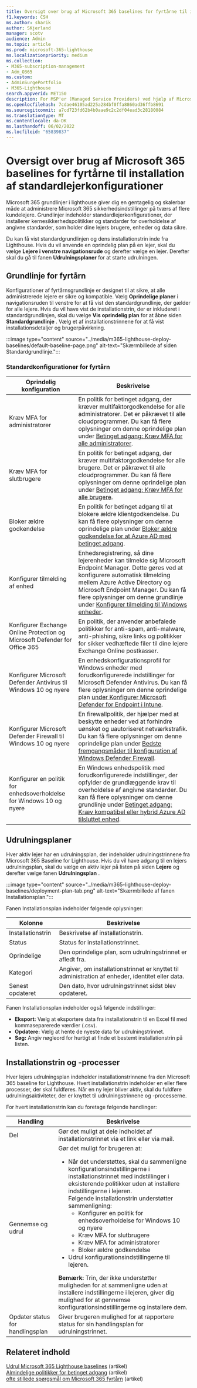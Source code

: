 ```yaml
---
title: Oversigt over brug af Microsoft 365 baselines for fyrtårne til installation af standardlejerkonfigurationer
f1.keywords: CSH
ms.author: sharik
author: SKjerland
manager: scotv
audience: Admin
ms.topic: article
ms.prod: microsoft-365-lighthouse
ms.localizationpriority: medium
ms.collection:
- M365-subscription-management
- Adm_O365
ms.custom:
- AdminSurgePortfolio
- M365-Lighthouse
search.appverid: MET150
description: For MSP'er (Managed Service Providers) ved hjælp af Microsoft 365 Lighthouse kan du få mere at vide om, hvordan du bruger grundlinjer til at udrulle standard lejerkonfigurationer.
ms.openlocfilehash: 7cdae46105ad225a284bf0ffa8860ad36ffb8691
ms.sourcegitcommit: a7cd723fd62b4b0aae9c2c2df04ead3c28180084
ms.translationtype: MT
ms.contentlocale: da-DK
ms.lasthandoff: 06/02/2022
ms.locfileid: "65839837"
---
```

# <a name="overview-of-using-microsoft-365-lighthouse-baselines-to-deploy-standard-tenant-configurations"></a>Oversigt over brug af Microsoft 365 baselines for fyrtårne til installation af standardlejerkonfigurationer 

Microsoft 365 grundlinjer i lighthouse giver dig en gentagelig og skalerbar måde at administrere Microsoft 365 sikkerhedsindstillinger på tværs af flere kundelejere. Grundlinjer indeholder standardlejerkonfigurationer, der installerer kernesikkerhedspolitikker og standarder for overholdelse af angivne standarder, som holder dine lejers brugere, enheder og data sikre.

Du kan få vist standardgrundlinjen og dens installationstrin inde fra Lighthouse. Hvis du vil anvende en oprindelig plan på en lejer, skal du vælge **Lejere i venstre navigationsrude** og derefter vælge en lejer. Derefter skal du gå til fanen **Udrulningsplaner** for at starte udrulningen.

## <a name="lighthouse-baseline"></a>Grundlinje for fyrtårn

Konfigurationer af fyrtårnsgrundlinje er designet til at sikre, at alle administrerede lejere er sikre og kompatible. Vælg **Oprindelige planer** i navigationsruden til venstre for at få vist den standardgrundlinje, der gælder for alle lejere.  Hvis du vil have vist de installationstrin, der er inkluderet i standardgrundlinjen, skal du vælge **Vis oprindelig plan** for at åbne siden **Standardgrundlinje** . Vælg et af installationstrinnene for at få vist installationsdetaljer og brugerpåvirkning.

:::image type="content" source="../media/m365-lighthouse-deploy-baselines/default-baseline-page.png" alt-text="Skærmbillede af siden Standardgrundlinje.":::

### <a name="default-lighthouse-configurations"></a>Standardkonfigurationer for fyrtårn

| Oprindelig konfiguration | Beskrivelse |
|--|--|
| Kræv MFA for administratorer | En politik for betinget adgang, der kræver multifaktorgodkendelse for alle administratorer. Det er påkrævet til alle cloudprogrammer. Du kan få flere oplysninger om denne oprindelige plan under [Betinget adgang: Kræv MFA for alle administratorer](/azure/active-directory/conditional-access/howto-conditional-access-policy-admin-mfa).|
| Kræv MFA for slutbrugere | En politik for betinget adgang, der kræver multifaktorgodkendelse for alle brugere.  Det er påkrævet til alle cloudprogrammer. Du kan få flere oplysninger om denne oprindelige plan under [Betinget adgang: Kræv MFA for alle brugere](/azure/active-directory/conditional-access/howto-conditional-access-policy-all-users-mfa). |
| Bloker ældre godkendelse | En politik for betinget adgang til at blokere ældre klientgodkendelse. Du kan få flere oplysninger om denne oprindelige plan under [Bloker ældre godkendelse for at Azure AD med betinget adgang](/azure/active-directory/conditional-access/block-legacy-authentication).|
| Konfigurer tilmelding af enhed | Enhedsregistrering, så dine lejerenheder kan tilmelde sig Microsoft Endpoint Manager. Dette gøres ved at konfigurere automatisk tilmelding mellem Azure Active Directory og Microsoft Endpoint Manager. Du kan få flere oplysninger om denne grundlinje under [Konfigurer tilmelding til Windows enheder](/mem/intune/enrollment/windows-enroll). |
| Konfigurer Exchange Online Protection og Microsoft Defender for Office 365 | En politik, der anvender anbefalede politikker for anti-spam, anti-malware, anti-phishing, sikre links og politikker for sikker vedhæftede filer til dine lejere Exchange Online postkasser. |
| Konfigurer Microsoft Defender Antivirus til Windows 10 og nyere | En enhedskonfigurationsprofil for Windows enheder med forudkonfigurerede indstillinger for Microsoft Defender Antivirus. Du kan få flere oplysninger om denne oprindelige plan [under Konfigurer Microsoft Defender for Endpoint i Intune](/mem/intune/protect/advanced-threat-protection-configure).|
| Konfigurer Microsoft Defender Firewall til Windows 10 og nyere | En firewallpolitik, der hjælper med at beskytte enheder ved at forhindre uønsket og uautoriseret netværkstrafik. Du kan få flere oplysninger om denne oprindelige plan under [Bedste fremgangsmåder til konfiguration af Windows Defender Firewall](/windows/security/threat-protection/windows-firewall/best-practices-configuring).  |
| Konfigurer en politik for enhedsoverholdelse for Windows 10 og nyere | En Windows enhedspolitik med forudkonfigurerede indstillinger, der opfylder de grundlæggende krav til overholdelse af angivne standarder. Du kan få flere oplysninger om denne grundlinje under [Betinget adgang: Kræv kompatibel eller hybrid Azure AD tilsluttet enhed](/azure/active-directory/conditional-access/howto-conditional-access-policy-compliant-device). |

## <a name="deployment-plans"></a>Udrulningsplaner

Hver aktiv lejer har en udrulningsplan, der indeholder udrulningstrinnene fra Microsoft 365 Baseline for Lighthouse. Hvis du vil have adgang til en lejers udrulningsplan, skal du vælge en aktiv lejer på listen på siden **Lejere** og derefter vælge fanen **Udrulningsplan** .

:::image type="content" source="../media/m365-lighthouse-deploy-baselines/deployment-plan-tab.png" alt-text="Skærmbillede af fanen Installationsplan.":::

Fanen Installationsplan indeholder følgende oplysninger:


|Kolonne  |Beskrivelse  |
|---------|---------|
|Installationstrin     |  Beskrivelse af installationstrin.       |
|Status     |Status for installationstrinnet.         |
|Oprindelige     |Den oprindelige plan, som udrulningstrinnet er afledt fra.         |
|Kategori     | Angiver, om installationstrinnet er knyttet til administration af enheder, identitet eller data.        |
|Senest opdateret    | Den dato, hvor udrulningstrinnet sidst blev opdateret.        |


Fanen Installationsplan indeholder også følgende indstillinger:

- **Eksport:** Vælg at eksportere data fra installationstrin til en Excel fil med kommaseparerede værdier (.csv).
- **Opdatere:** Vælg at hente de nyeste data for udrulningstrinnet.
- **Søg:** Angiv nøgleord for hurtigt at finde et bestemt installationstrin på listen.

## <a name="deployment-steps-and-processes"></a>Installationstrin og -processer

Hver lejers udrulningsplan indeholder installationstrinnene fra den Microsoft 365 baseline for Lighthouse. Hvert installationstrin indeholder en eller flere processer, der skal fuldføres. Når en ny lejer bliver aktiv, skal du fuldføre udrulningsaktiviteter, der er knyttet til udrulningstrinnene og -processerne.

For hvert installationstrin kan du foretage følgende handlinger:

|Handling  |Beskrivelse  |
|---------|---------|
| Del    |  Gør det muligt at dele indholdet af installationstrinnet via et link eller via mail.    |
| Gennemse og udrul    |  Gør det muligt for brugeren at: <ul><li>Når det understøttes, skal du sammenligne konfigurationsindstillingerne i installationstrinnet med indstillinger i eksisterende politikker uden at installere indstillingerne i lejeren.<br>Følgende installationstrin understøtter sammenligning:</br><ul><li>Konfigurer en politik for enhedsoverholdelse for Windows 10 og nyere</li><li>Kræv MFA for slutbrugere</li><li>Kræv MFA for administratorer</li><li>Bloker ældre godkendelse</li></ul></li> <li>Udrul konfigurationsindstillingerne til lejeren.</li></ul>**Bemærk:** Trin, der ikke understøtter muligheden for at sammenligne uden at installere indstillingerne i lejeren, giver dig mulighed for at gennemse konfigurationsindstillingerne og installere dem.|
| Opdater status for handlingsplan    |  Giver brugeren mulighed for at rapportere status for sin handlingsplan for udrulningstrinnet.      |

## <a name="related-content"></a>Relateret indhold

[Udrul Microsoft 365 Lighthouse baselines](m365-lighthouse-deploy-baselines.md) (artikel)\
[Almindelige politikker for betinget adgang](/azure/active-directory/conditional-access/concept-conditional-access-policy-common) (artikel)\
[ofte stillede spørgsmål om Microsoft 365 fyrtårn](m365-lighthouse-faq.yml) (artikel)
